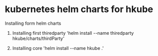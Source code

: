 # kubernetes helm charts for hkube

 Installing form helm charts  
1. Installing first thiredparty 
   'helm install --name thiredparty  hkube/charts/thirdParty'   

2. Installing core 
   'helm install --name hkube .'

